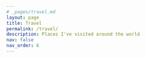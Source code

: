 ```yaml
---
# _pages/travel.md
layout: page
title: Travel
permalink: /travel/
description: Places I've visited around the world
nav: false
nav_order: 6
---
```


<div class="travel-container">
    <div id="travel-map"></div>
    <div id="image-showcase" class="image-showcase">
        <div class="swiper">
            <div class="swiper-wrapper">
                <!-- Slides will be dynamically added here -->
            </div>
            <div class="swiper-pagination"></div>
            <div class="swiper-button-next"></div>
            <div class="swiper-button-prev"></div>
        </div>
    </div>
</div>

<!-- Load external libraries -->
<link rel="stylesheet" href="https://cdnjs.cloudflare.com/ajax/libs/leaflet/1.9.4/leaflet.css" />
<link rel="stylesheet" href="https://cdnjs.cloudflare.com/ajax/libs/Swiper/8.4.7/swiper-bundle.min.css" />

<script src="https://cdnjs.cloudflare.com/ajax/libs/leaflet/1.9.4/leaflet.js"></script>
<script src="https://cdnjs.cloudflare.com/ajax/libs/Swiper/8.4.7/swiper-bundle.min.js"></script>

<style>
    .travel-container {
        margin-top: 2rem;
    }
    
    #travel-map {
        height: 500px;
        width: 100%;
        border-radius: 8px;
        margin-bottom: 20px;
    }
    
    .image-showcase {
        display: none;
        margin-top: 20px;
        background: var(--global-bg-color);
        padding: 20px;
        border-radius: 8px;
        border: 1px solid var(--global-divider-color);
    }
    
    .swiper {
        width: 100%;
        height: 400px;
    }
    
    .swiper-slide {
        text-align: center;
    }
    
    .swiper-slide img {
        max-height: 300px;
        max-width: 100%;
        object-fit: contain;
    }
    
    .caption {
        margin-top: 10px;
        padding: 10px;
        background: var(--global-bg-color);
        border-radius: 4px;
        color: var(--global-text-color);
    }
</style>

<script>
document.addEventListener('DOMContentLoaded', function() {
    // Initialize the map
    const map = L.map('travel-map').setView([20, 0], 2);
    
    L.tileLayer('https://{s}.basemaps.cartocdn.com/rastertiles/voyager/{z}/{x}/{y}.png', {
        attribution: '&copy; <a href="https://www.openstreetmap.org/copyright">OpenStreetMap</a> contributors &copy; <a href="https://carto.com/attributions">CARTO</a>',
        maxZoom: 19
    }).addTo(map);
    
    // Your travel data
    // const travelData = [
    //     {
    //         location: [51.5074, -0.1278],
    //         title: "London, UK",
    //         images: [
    //             {
    //                 url: "/assets/img/travel/london1.jpg",
    //                 caption: "Big Ben at sunset"
    //             },
    //             {
    //                 url: "/assets/img/travel/london2.jpg",
    //                 caption: "Tower Bridge"
    //             }
    //         ]
    //     },
    //     // Add more locations here
    // ];

    const travelData = [
        {
            location: [41.1171, 16.8719],
            title: "Bari, Italy",
            images: [
                {
                    url: "/assets/img/travel/bari/1.jpg",
                    caption: "Bari beach at sunset"
                },
                {
                    url: "/assets/img/travel/bari/2.jpg",
                    caption: "Bari old town streets"
                },
                {
                    url: "/assets/img/travel/bari/3.jpg",
                    caption: "Local wedding at Bari Cathedral"
                }
            ]  // Add your image paths and captions here
        },
        {
            location: [41.3233, 19.4411],
            title: "Durrës, Albania",
            images: [
                {
                    url: "/assets/img/travel/durres/1.jpg",
                    caption: "Roman amphitheatre"
                },
                {
                    url: "/assets/img/travel/durres/2.jpg",
                    caption: "View of Durres Beaches at night from the hotel"
                },
                {
                    url: "/assets/img/travel/durres/3.jpg",
                    caption: "Durres sea front"
                }
            ]
        },
        {
            location: [41.2202, 18.1565],
            title: "Adriatic Sea Ferry: Bari-Durres",
            images: [
                {
                    url: "/assets/img/travel/bari-durres/1.jpg",
                    caption: "Bari harbor at night"
                },
                {
                    url: "/assets/img/travel/bari-durres/2.jpg",
                    caption: "In the middle of the adreatic sea"
                },
                {
                    url: "/assets/img/travel/bari-durres/3.jpg",
                    caption: "Durres port from the ferry"
                }
            ]
        },
        {
            location: [48.4036, 2.4681],
            title: "Milly-la-Forêt, France",
            images: [
                {
                    url: "/assets/img/travel/milly_la_foret/1.jpg",
                    caption: "A rainy bike trip!"
                },
                {
                    url: "/assets/img/travel/milly_la_foret/2.jpg",
                    caption: "A slug savouring chocolate in milly-la-forêt !"
                }
            ]
        },
        {
            location: [43.0799, -79.0747],
            title: "Niagara Falls",
            images: [
                {
                    url: "/assets/img/travel/niagara/1.jpg",
                    caption: "The magnificent Niagara falls!"
                },
                {
                    url: "/assets/img/travel/niagara/2.jpg",
                    caption: "In the niagara falls cruise."
                },
                {
                    url: "/assets/img/travel/niagara/3.jpg",
                    caption: "Niagara falls seen from the boat."
                }
            ]
        },
        {
            location: [43.6532, -79.3832],
            title: "Toronto, Canada",
            images: [
                {
                    url: "/assets/img/travel/toronto/1.jpg",
                    caption: "Toronto from the taxi boat!"
                },
                {
                    url: "/assets/img/travel/toronto/2.jpg",
                    caption: "Toronto city hall at night."
                },
                {
                    url: "/assets/img/travel/toronto/3.jpg",
                    caption: "A massive school bus in the streets of Toronto!"
                },
                {
                    url: "/assets/img/travel/toronto/4.jpg",
                    caption: "Canadian pastries and tarts at the St Lawrence Market"
                }
            ]
        },
        {
            location: [48.7784, 9.1800],
            title: "Stuttgart, Germany",
            images: [   
                {
                    url: "/assets/img/travel/stuttgart/1.jpg",
                    caption: "The Hans-im-Glück-Brunnen or 'Lucky Hans Fountain' in Stuttgart."
                },
                {
                    url: "/assets/img/travel/stuttgart/2.jpg",
                    caption: "A quit sunday in one of Stuttgart's parks."
                },
            ]
        },
        {
            location: [48.2082, 16.3738],
            title: "Vienna, Austria",
            images: [
                {
                    url: "/assets/img/travel/vienna/1.jpg",
                    caption: "The Ankeruhr (Anker clock) in Vienna, Austria."
                },
                {
                    url: "/assets/img/travel/vienna/2.jpg",
                    caption: "Presenting our blogpost poster at ICLR 2024 conference at Messe Wien."
                },
                {
                    url: "/assets/img/travel/vienna/3.jpg",
                    caption: "The entrance of Messe Wien during ICLR 2024 conference."
                },
            ]
        },
        {
            location: [31.6182, -7.9679],
            title: "UM6P University, Benguerir, Morocco",
            images: [
                {
                    url: "/assets/img/travel/um6p/1.JPG",
                    caption: "Mentoring at the ThinkAI Hackathon at UM6P university in Benguerir, Morocco."
                },
                {
                    url: "/assets/img/travel/um6p/2.JPG",
                    caption: "During an intervention at Dr. Soufiane Hayou's talk."
                },
                {
                    url: "/assets/img/travel/um6p/3.JPG",
                    caption: "Attending the final pitches of the ThinkAI Hackathon candidates!"
                },
                {
                    url: "/assets/img/travel/um6p/4.JPG",
                    caption: "During an intervention at Dr. Amine Mohamed Aboussalah's talk."
                },
            ]
        },
        {
            location: [43.3026, 5.3691],
            title: "Marseille, France",
            images: [
                {
                    url: "/assets/img/travel/marseille/1.jpg",
                    caption: "Notre Dame de la Garde church seen from St Charles central station."
                },
                {
                    url: "/assets/img/travel/marseille/2.jpg",
                    caption: "Cheering on the Moroccan football olympic team during the Paris 2024 Olympic games."
                },
                {
                    url: "/assets/img/travel/marseille/3.jpg",
                    caption: "The beautiful Martigues beach, a commune northwest of Marseille."
                },
            ]
        },
        {
            location: [42.6977, 23.3219],
            title: "Sofia, Bulgaria",
            images: [
                {
                    url: "/assets/img/travel/sofia/1.jpg",
                    caption: "Front of view of the Patriarchal Cathedral of St. Alexander Nevsky."
                },
                {
                    url: "/assets/img/travel/sofia/2.jpg",
                    caption: "Side view of the Patriarchal Cathedral of St. Alexander Nevsky during the evening."
                },
                {
                    url: "/assets/img/travel/sofia/3.jpg",
                    caption: "The National Palace of Culture in Sofia, Bulgaria."
                },
            ]
        },
        {
            location: [41.7170, 26.3511],
            title: "Night train: Istanbul-Sofia",
            images: [
                {
                    url: "/assets/img/travel/istanbul-sofia/1.jpg",
                    caption: "Crossing the Bulgarian-turkish border in Kapıkule railway station."
                },
                {
                    url: "/assets/img/travel/istanbul-sofia/2.jpg",
                    caption: "The Istanbul (Halkali) Sofia express train."
                },
            ]
        },
        {
            location: [43.9037, 25.9699],
            title: "Night Bus: Bucharest-Istanbul",
            images: [
                {
                    url: "/assets/img/travel/bucharest-istanbul/1.png",
                    caption: "The Romanian-Bulgarian border at the Ruse-Giurgiu crossing."
                },
            ]
        },
        {
            location: [41.0082, 28.9784],
            title: "Istanbul, Turkey",
            images: [
                {
                    url: "/assets/img/travel/istanbul/1.jpg",
                    caption: "The Hagia Sophia Grand Mosque."
                },
            ]
        },
        {
            location: [40.1885, 29.0610],
            title: "Bursa, Turkey",
            images: [
                {
                    url: "/assets/img/travel/bursa/1.jpg",
                    caption: "Osman Gazi Türbesi, the final resting place of the first Ottoman sultan."
                },
            ]
        },
        {
            location: [37.9355, 27.3461],
            title: "Ephesus Archaeological Site",
            images: [
                {
                    url: "/assets/img/travel/epheseus/1.jpg",
                    caption: "Ephesus was a city in Ancient Greece."
                },
                {
                    url: "/assets/img/travel/epheseus/2.jpg",
                    caption: "Epheseus' Roman theatre is capable of holding 24,000 spectators."
                },
                {
                    url: "/assets/img/travel/epheseus/3.jpg",
                    caption: "An overview of the Epheseus cite, including the Library of Celsus."
                },
            ]
        },
        {
            location: [44.4268, 26.1025],
            title: "Bucharest, Romania",
            images: [
                {
                    url: "/assets/img/travel/bucharest/1.jpg",
                    caption: "The Palace of the Parliament also known as the People's House after the Revolution against Nicolae Ceaușescu."
                },
                {
                    url: "/assets/img/travel/bucharest/2.jpg",
                    caption: "Transylvanian pink marble, extensively used inside the Palace of the Parliament."
                },
                {
                    url: "/assets/img/travel/bucharest/3.jpg",
                    caption: "One of the 480 chandeliers feature in the Palace of the Parliament."
                },
            ]
        },
        {
            location: [41.5147, 19.7884],
            title: "Krujë, Albania",
            images: [
                {
                    url: "/assets/img/travel/kruje/1.jpg",
                    caption: "The Krujë Castle, the center of Skanderbeg's rebellion against the Ottoman Empire."
                },
                {
                    url: "/assets/img/travel/kruje/2.jpg",
                    caption: "Old Bazaar of Krujë."
                },
                {
                    url: "/assets/img/travel/kruje/3.jpg",
                    caption: "Krujë Castle ruins and an overview of the surrounding hills."
                },
            ]
        },
        {
            location: [41.3275, 19.8187],
            title: "Tirana, Albania",
            images: [
                {
                    url: "/assets/img/travel/tirana/1.jpg",
                    caption: "The Lana river crossing Tirana."
                },
                {
                    url: "/assets/img/travel/tirana/2.jpg",
                    caption: "The National History Museum of Albania, featuring 'The Albanians' mural mosaic."
                },
                {
                    url: "/assets/img/travel/tirana/3.jpg",
                    caption: "Ramadan vibes in the city center of Tirana."
                },
            ]
        },
        {
            location: [38.4237, 27.1428],
            title: "Izmir, Turkey",
            images: [
                {
                    url: "/assets/img/travel/izmir/1.jpg",
                    caption: "Foça harbor at night, a municipality and district of İzmir Province."
                },
            ]
        },
        {
            location: [48.5734, 7.7521],
            title: "Strasbourg, France",
            images: [
                {
                    url: "/assets/img/travel/strasbourg/1.jpg",
                    caption: "The 'Petite France' or Französel (in alsacien) during the night."
                },
                {
                    url: "/assets/img/travel/strasbourg/2.jpg",
                    caption: "The Rhine river crossing Strasbourg."
                },
            ]
        },
    ];
    
    let swiper = null;
    
    // Add markers to the map
    travelData.forEach(place => {
        const marker = L.marker(place.location)
            .addTo(map)
            .bindPopup(place.title);
            
        marker.on('click', () => showImages(place));
    });
    
    function showImages(place) {
        const showcase = document.getElementById('image-showcase');
        const swiperWrapper = document.querySelector('.swiper-wrapper');
        
        swiperWrapper.innerHTML = '';
        
        place.images.forEach(image => {
            const slide = document.createElement('div');
            slide.className = 'swiper-slide';
            slide.innerHTML = `
                <img src="${image.url}" alt="${image.caption}">
                <div class="caption">${image.caption}</div>
            `;
            swiperWrapper.appendChild(slide);
        });
        
        if (swiper) {
            swiper.destroy();
        }
        
        swiper = new Swiper('.swiper', {
            pagination: {
                el: '.swiper-pagination',
                clickable: true
            },
            navigation: {
                nextEl: '.swiper-button-next',
                prevEl: '.swiper-button-prev'
            }
        });
        
        showcase.style.display = 'block';
    }
});
</script>